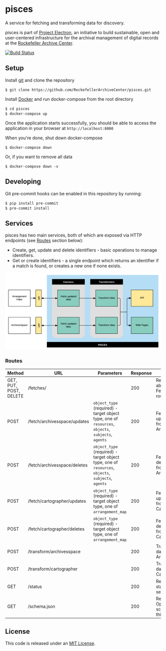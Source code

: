 # pisces
A service for fetching and transforming data for discovery.

pisces is part of [Project Electron](https://github.com/RockefellerArchiveCenter/project_electron), an initiative to build sustainable, open and user-centered infrastructure for the archival management of digital records at the [Rockefeller Archive Center](http://rockarch.org/).

[![Build Status](https://travis-ci.org/RockefellerArchiveCenter/pisces.svg?branch=master)](https://travis-ci.org/RockefellerArchiveCenter/pisces)

## Setup

Install [git](https://git-scm.com/) and clone the repository

    $ git clone https://github.com/RockefellerArchiveCenter/pisces.git

Install [Docker](https://store.docker.com/search?type=edition&offering=community) and run docker-compose from the root directory

    $ cd pisces
    $ docker-compose up

Once the application starts successfully, you should be able to access the application in your browser at `http://localhost:8000`

When you're done, shut down docker-compose

    $ docker-compose down

Or, if you want to remove all data

    $ docker-compose down -v


## Developing
Git pre-commit hooks can be enabled in this repository by running:
```
$ pip install pre-commit
$ pre-commit install
```

## Services

pisces has two main services, both of which are exposed via HTTP endpoints (see [Routes](#routes) section below):

* Create, get, update and delete identifiers - basic operations to manage identifiers.
* Get or create identifiers - a single endpoint which returns an identifier if a match is found, or creates a new one if none exists.

![Pisces diagram](pisces-services.png)


### Routes

| Method | URL | Parameters | Response  | Behavior  |
|--------|-----|---|---|---|
|GET, PUT, POST, DELETE|/fetches/||200|Returns data about FetchRun routines|
|POST|/fetch/archivesspace/updates|`object_type` (required) - target object type, one of `resources`, `objects`, `subjects`, `agents`|200|Fetches updated data from ArchivesSpace|
|POST|/fetch/archivesspace/deletes|`object_type` (required) - target object type, one of `resources`, `objects`, `subjects`, `agents`|200|Fetches deleted data from ArchivesSpace|
|POST|/fetch/cartographer/updates|`object_type` (required) - target object type, one of `arrangement_map`|200|Fetches updated data from Cartographer|
|POST|/fetch/cartographer/deletes|`object_type` (required) - target object type, one of `arrangement_map`|200|Fetches deleted data from Cartographer|
|POST|/transform/archivesspace||200|Transforms data from ArchivesSpace|
|POST|/transform/cartographer||200|Transforms data from Cartographer|
|GET|/status||200|Return the status of the service|
|GET|/schema.json||200|Returns the OpenAPI schema for this service|

## License

This code is released under an [MIT License](LICENSE).
